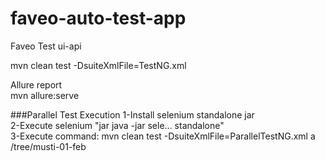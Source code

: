 # faveo-auto-test-app
Faveo Test ui-api

mvn clean test -DsuiteXmlFile=TestNG.xml

Allure report <br>
mvn allure:serve

###Parallel Test Execution
1-Install selenium standalone jar <br>
2-Execute selenium "jar java -jar sele... standalone" <br>
3-Execute command: mvn clean test -DsuiteXmlFile=ParallelTestNG.xml
a
/tree/musti-01-feb